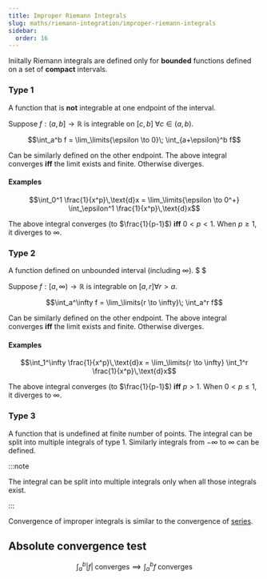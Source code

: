 ```yaml
---
title: Improper Riemann Integrals
slug: maths/riemann-integration/improper-riemann-integrals
sidebar:
  order: 16
---
```


Iniitally Riemann integrals are defined only for **bounded** functions defined
on a set of **compact** intervals.

### Type 1

A function that is **not** integrable at one endpoint of the interval.

Suppose $f:(a,b]\to\mathbb{R}$ is integrable on $[c,b]\;\forall c\in (a,b)$.

```math
\int_a^b f = \lim_\limits{\epsilon \to 0}\; \int_{a+\epsilon}^b f
```

Can be similarly defined on the other endpoint. The above integral converges
**iff** the limit exists and finite. Otherwise diverges.

#### Examples

```math
\int_0^1 \frac{1}{x^p}\,\text{d}x =
\lim_\limits{\epsilon \to 0^+}
\int_\epsilon^1 \frac{1}{x^p}\,\text{d}x
```

The above integral converges (to $\frac{1}{p-1}$) **iff** $0 \lt p \lt 1$. When
$p\ge 1$, it diverges to $\infty$.

### Type 2

A function defined on unbounded interval (including $\infty$). $ $

Suppose $f:[a,\infty)\to\mathbb{R}$ is integrable on $[a,r] \forall r > a$.

```math
\int_a^\infty f = \lim_\limits{r \to \infty}\; \int_a^r f
```

Can be similarly defined on the other endpoint. The above integral converges
**iff** the limit exists and finite. Otherwise diverges.

#### Examples

```math
\int_1^\infty \frac{1}{x^p}\,\text{d}x =
\lim_\limits{r \to \infty}
\int_1^r \frac{1}{x^p}\,\text{d}x
```

The above integral converges (to $\frac{1}{p-1}$) **iff** $p \gt 1$. When
$0 \lt p \le 1$, it diverges to $\infty$.

### Type 3

A function that is undefined at finite number of points. The integral can be
split into multiple integrals of type 1. Similarly integrals from $-\infty$ to
$\infty$ can be defined.

:::note

The integral can be split into multiple integrals only when all those integrals
exist.

:::

Convergence of improper integrals is similar to the convergence of
[series](/maths/real-analysis/series/).

## Absolute convergence test

```math
\int_a^b \lvert f \rvert\;\text{converges}
\implies
\int_a^b f \;\text{converges}
```

